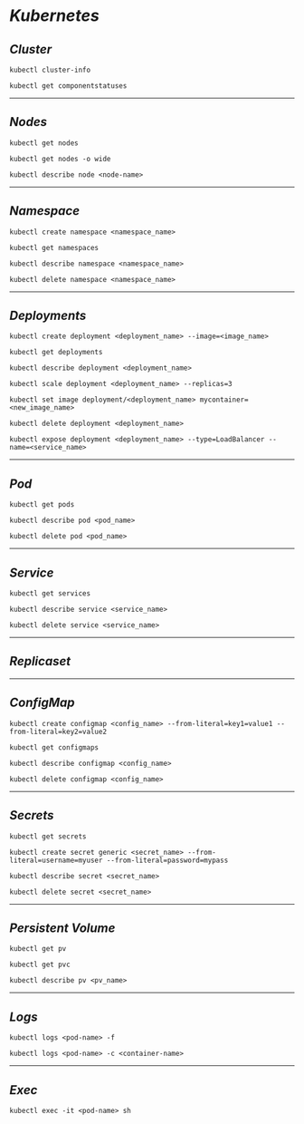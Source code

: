# _Kubernetes_

## _Cluster_

```
kubectl cluster-info
```

```
kubectl get componentstatuses
```

----

## _Nodes_

```
kubectl get nodes
```

```
kubectl get nodes -o wide 
```

```
kubectl describe node <node-name>
```

----

## _Namespace_

```
kubectl create namespace <namespace_name>
```

```
kubectl get namespaces
```

```
kubectl describe namespace <namespace_name>
```

```
kubectl delete namespace <namespace_name>
```

----

## _Deployments_

```
kubectl create deployment <deployment_name> --image=<image_name>
```

```
kubectl get deployments
```

```
kubectl describe deployment <deployment_name>
```

```
kubectl scale deployment <deployment_name> --replicas=3
```

```
kubectl set image deployment/<deployment_name> mycontainer=<new_image_name>
```

```
kubectl delete deployment <deployment_name>
```

```
kubectl expose deployment <deployment_name> --type=LoadBalancer --name=<service_name>
```

----

## _Pod_

```
kubectl get pods
```

```
kubectl describe pod <pod_name>
```

```
kubectl delete pod <pod_name>
```

----

## _Service_

```
kubectl get services
```

```
kubectl describe service <service_name>
```

```
kubectl delete service <service_name>
```

----

## _Replicaset_

----

## _ConfigMap_

```
kubectl create configmap <config_name> --from-literal=key1=value1 --from-literal=key2=value2
```

```
kubectl get configmaps
```

```
kubectl describe configmap <config_name>
```

```
kubectl delete configmap <config_name>
```

----

## _Secrets_

```
kubectl get secrets
```

```
kubectl create secret generic <secret_name> --from-literal=username=myuser --from-literal=password=mypass
```

```
kubectl describe secret <secret_name>
```

```
kubectl delete secret <secret_name>
```

----

## _Persistent Volume_

```
kubectl get pv
```

```
kubectl get pvc
```

```
kubectl describe pv <pv_name>
```

----

## _Logs_

```
kubectl logs <pod-name> -f
```

```
kubectl logs <pod-name> -c <container-name>
```

----

## _Exec_

```
kubectl exec -it <pod-name> sh
```